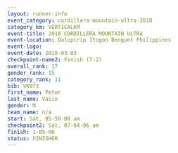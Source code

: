 ```yaml
---
layout: runner-info 
event_category: cordillera-mountain-ultra-2018 
category_km: VERTICALKM 
event-title: 2018 CORDILLERA MOUNTAIN ULTRA 
event-location: Dalupirip Itogon Benguet Philippines 
event-logo: 
event-date: 2018-03-03 
checkpoint-name2: Finish (T-2) 
overall_rank: 17
gender_rank: 15
category_rank: 11
bib: VK073
first_name: Peter
last_name: Vasio
gender: M
team_name: n/a
start: Sat, 05-59-00 am
checkpoint2: Sat, 07-04-06 am
finish: 1-05-06
status: FINISHER
---
```

